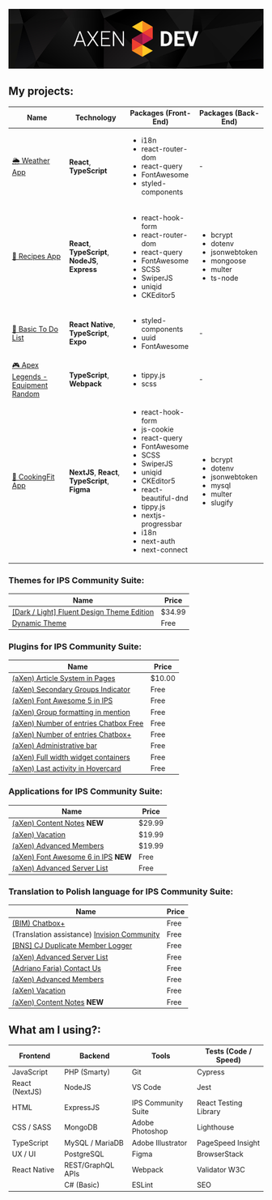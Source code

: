 ![Header aXenDev GitHub](https://raw.githubusercontent.com/aXenDeveloper/aXenDeveloper/master/header-github.png)

## My projects:

| Name                                                                                                    | Technology                                         | Packages (Front-End)                                                                                                                                                                                                                                                                                 | Packages (Back-End)                                                                                               |
| ------------------------------------------------------------------------------------------------------- | -------------------------------------------------- | ---------------------------------------------------------------------------------------------------------------------------------------------------------------------------------------------------------------------------------------------------------------------------------------------------- | ----------------------------------------------------------------------------------------------------------------- |
| [🌦️ Weather App](https://github.com/aXenDeveloper/react-weather)                                        | **React**, **TypeScript**                          | <ul><li>i18n</li> <li>react-router-dom</li> <li>react-query</li> <li>FontAwesome</li> <li>styled-components</li></ul>                                                                                                                                                                                | -                                                                                                                 |
| [🍕 Recipes App](https://github.com/aXenDeveloper/express-react-recipes)                                | **React**, **TypeScript**, **NodeJS**, **Express** | <ul><li>react-hook-form</li> <li>react-router-dom</li> <li>react-query</li> <li>FontAwesome</li> <li>SCSS</li> <li>SwiperJS</li> <li>uniqid</li> <li>CKEditor5</li> </ul>                                                                                                                            | <ul><li>bcrypt</li> <li>dotenv</li> <li>jsonwebtoken</li> <li>mongoose</li> <li>multer</li> <li>ts-node</li></ul> |
| [📑 Basic To Do List](https://github.com/aXenDeveloper/react-native-basic-to-do)                        | **React Native**, **TypeScript**, **Expo**         | <ul><li>styled-components</li> <li>uuid</li> <li>FontAwesome</li> </ul>                                                                                                                                                                                                                              | -                                                                                                                 |
| [🎮 Apex Legends - Equipment Random](https://github.com/aXenDeveloper/ts-apex-legends-equipment-random) | **TypeScript**, **Webpack**                        | <ul><li>tippy.js</li> <li>scss</li> </ul>                                                                                                                                                                                                                                                            | -                                                                                                                 |
| [🍔 CookingFit App](https://github.com/aXenDeveloper/nextjs-cookingfit)                                 | **NextJS**, **React**, **TypeScript**, **Figma**   | <ul><li>react-hook-form</li> <li>js-cookie</li> <li>react-query</li> <li>FontAwesome</li> <li>SCSS</li> <li>SwiperJS</li> <li>uniqid</li> <li>CKEditor5</li> <li>react-beautiful-dnd</li> <li>tippy.js</li> <li>nextjs-progressbar</li> <li>i18n</li> <li>next-auth</li> <li>next-connect</li> </ul> | <ul><li>bcrypt</li> <li>dotenv</li> <li>jsonwebtoken</li> <li>mysql</li> <li>multer</li> <li>slugify</li></ul>    |

### Themes for IPS Community Suite:

| Name                                                                                                                                | Price  |
| ----------------------------------------------------------------------------------------------------------------------------------- | ------ |
| [[Dark / Light] Fluent Design Theme Edition](https://invisioncommunity.com/files/file/9539-dark-light-fluent-design-theme-edition/) | $34.99 |
| [Dynamic Theme](https://github.com/aXenDeveloper/ips-theme-dynamic)                                                                 | Free   |

### Plugins for IPS Community Suite:

| Name                                                                                                          | Price  |
| ------------------------------------------------------------------------------------------------------------- | ------ |
| [(aXen) Article System in Pages](https://invisioncommunity.com/files/file/9490-axen-article-system-in-pages/) | $10.00 |
| [(aXen) Secondary Groups Indicator](https://github.com/aXenDeveloper/ips-secondary-groups-indicator)          | Free   |
| [(aXen) Font Awesome 5 in IPS](https://github.com/aXenDeveloper/ips-fontawesome5)                             | Free   |
| [(aXen) Group formatting in mention](https://github.com/aXenDeveloper/ips-group-formatting-in-mention)        | Free   |
| [(aXen) Number of entries Chatbox Free](https://github.com/aXenDeveloper/ips-number-of-entries-chatbox)       | Free   |
| [(aXen) Number of entries Chatbox+](https://github.com/aXenDeveloper/ips-number-of-entries-chatbox-plus)      | Free   |
| [(aXen) Administrative bar](https://github.com/aXenDeveloper/ips-administrative-bar)                          | Free   |
| [(aXen) Full width widget containers](https://github.com/aXenDeveloper/ips-full-width-widget-containers)      | Free   |
| [(aXen) Last activity in Hovercard](https://github.com/aXenDeveloper/ips-lact-activity-in-hovercard)          | Free   |

### Applications for IPS Community Suite:

| Name                                                                                               | Price  |
| -------------------------------------------------------------------------------------------------- | ------ |
| [(aXen) Content Notes](https://invisioncommunity.com/files/file/10065-axen-content-notes/) **NEW** | $29.99 |
| [(aXen) Vacation](https://invisioncommunity.com/files/file/9928-axen-vacation/)                    | $19.99 |
| [(aXen) Advanced Members](https://invisioncommunity.com/files/file/9892-axen-advanced-members/)    | $19.99 |
| [(aXen) Font Awesome 6 in IPS](https://github.com/aXenDeveloper/ips-app-fontawesome6) **NEW**      | Free   |
| [(aXen) Advanced Server List](https://github.com/aXenDeveloper/ips-app-advanced-serverlist)        | Free   |

### Translation to Polish language for IPS Community Suite:

| Name                                                                                                                  | Price |
| --------------------------------------------------------------------------------------------------------------------- | ----- |
| [(BIM) Chatbox+](https://github.com/aXenDeveloper/ips-lang-polish-chatbox-plus)                                       | Free  |
| (Translation assistance) [Invision Community](https://forum.invisionize.pl/files/file/701-invision-community-45x-pl/) | Free  |
| [[BNS] CJ Duplicate Member Logger](https://github.com/aXenDeveloper/ips-lang-polish-cj-duplicate-member)              | Free  |
| [(aXen) Advanced Server List](https://github.com/aXenDeveloper/ips-lang-polish-axen-advanced-serverlist)              | Free  |
| [(Adriano Faria) Contact Us](https://github.com/aXenDeveloper/ips-lang-polish-adriano-contact-us)                     | Free  |
| [(aXen) Advanced Members](https://github.com/aXenDeveloper/ips-lang-polish-axen-advanced-members)                     | Free  |
| [(aXen) Vacation](https://github.com/aXenDeveloper/ips-lang-polish-axen-vacation)                                     | Free  |
| [(aXen) Content Notes](https://github.com/aXenDeveloper/ips-lang-polish-axen-content-notes) **NEW**                   | Free  |

## What am I using?:

| Frontend       | Backend           | Tools               | Tests (Code / Speed)  |
| -------------- | ----------------- | ------------------- | --------------------- |
| JavaScript     | PHP (Smarty)      | Git                 | Cypress               |
| React (NextJS) | NodeJS            | VS Code             | Jest                  |
| HTML           | ExpressJS         | IPS Community Suite | React Testing Library |
| CSS / SASS     | MongoDB           | Adobe Photoshop     | Lighthouse            |
| TypeScript     | MySQL / MariaDB   | Adobe Illustrator   | PageSpeed Insight     |
| UX / UI        | PostgreSQL        | Figma               | BrowserStack          |
| React Native   | REST/GraphQL APIs | Webpack             | Validator W3C         |
|                | C# (Basic)        | ESLint              | SEO                   |
